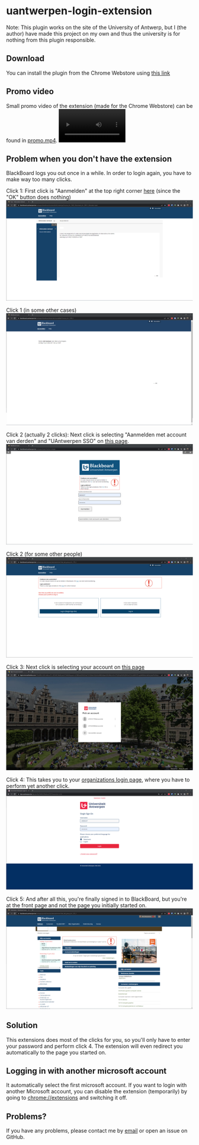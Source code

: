 # uantwerpen-login-extension
Note: This plugin works on the site of the University of Antwerp, but I (the author) have made this project on my own and thus the university is for nothing from this plugin responsible. 

## Download
You can install the plugin from the Chrome Webstore using [this link](https://chrome.google.com/webstore/detail/uantwerpen-login/gcgaojpamgfhhaojdhfbjbagpajeddnd)
## Promo video
Small promo video of the extension (made for the Chrome Webstore) can be found in [promo.mp4](promo.mp4).
<video src='promo.mp4' width=180/></video>

## Problem when you don't have the extension
BlackBoard logs you out once in a while. In order to login again, you have to make way too many clicks. 

Click 1: First click is "Aanmelden" at the top right corner [here](https://blackboard.uantwerpen.be/webapps/blackboard/content/listContent.jsp?course_id=_1945_1&content_id=_39611_1&mode=reset) (since the "OK" button does nothing)
![](img/blackboard.png)

Click 1 (in some other cases)
![](img/blackboard2.png)

Click 2 (actually 2 clicks): Next click is selecting "Aanmelden met account van derden" and "UAntwerpen SSO" on [this page](https://blackboard.uantwerpen.be/webapps/login/?action=relogin). 
![](img/relogin.png)

Click 2 (for some other people)
![](img/choose.png)

Click 3: Next click is selecting your account on [this page](https://login.microsoftonline.com/792e08fb-2d54-4a8e-af72-202548136ef6/saml2?SAMLRequest=nZJBb9swDIX%2FiqG7LFt2EkeIU2QLihXo0KB2d9gloG26UWdLmShn27%2Bv6yRYd%2BlhFwGCHvnx8Wl187vvghM60tbkLA4jFqCpbaPNc86eyluesZv1iqDv5FFtBn8wj%2FhzQPLBWGhInV9yNjijLJAmZaBHUr5WxebrvZJhpI7OelvbjgUbInR%2BRH22hoYeXYHupGt8erzP2cH7Iykhqg7qH5UF14QDGP8L3RFNWKGAEc%2FfgGI6iuJBQKeBxF7Gch%2BzYDvOpQ34ycu1XWeftQl7XTtLtvXWdNpgWNteLJYSo6ytuGxmKU8hQw7tQnIZyVmaxckc2%2FmEkiy4ta7GyX%2FOWugIWXC3zRkskhQOzUsNGQDEs0ou25c2rXSVzJPDqKEdEOkT%2Fq0iGvDOkB%2Bt5WxESR7NeZSW8UIlmZJZmCyz7yzYXZb2SZtzGB9tuDqLSH0pyx3fPRQlC75dQx0F7BKhmujufXYfN4ZrYGz9P%2FGg8dr%2F4boRbx33m%2B1KvJ9jfbn%2B%2B7PWrw%3D%3D&SigAlg=http%3A%2F%2Fwww.w3.org%2F2001%2F04%2Fxmldsig-more%23rsa-sha256&Signature=IavgGLDMvjd%2FCWPlWvYCHaddLp3YISJI%2B3Q4x5FhFHb6KDnMlCTYzAIB1ZHfoV%2BzrRwJJsxhtAk50dRxGFJTBrS4E9RORY9QOb0eqbHEW6tWvA9tkhIaR9hyjeTPNSANaSsCg85dmyyuuyidqOcsdY%2BVnjUcoBjvWo6rpdBtMsOVWyF5z%2Ba0mHj0f7RgYAZWHqhxDZuOzYTSNe14%2FVaCtbzJEREVVP3CvkyEiVh1WEsGMH6342tTWm7E%2FL9x1ZZETrcMkPzTBet7PfoxlwJFdBklUXhc%2FAXTcrF1KEFFg0TIL6tcR0Fh%2FFUVfM%2FTilF9mf3VVFCDYixfVLna4Ia3WQ%3D%3D&sso_reload=true)
![](img/microsoft.png)

Click 4: This takes you to your [organizations login page](https://idpx.uantwerpen.be/idp/profile/SAML2/Redirect/SSO?execution=e1s2), where you have to perform yet another click. 
![](img/uantwerp.png)

Click 5: And after all this, you're finally signed in to BlackBoard, but you're at the front page and not the page you initially started on.
![](img/frontpage.png)

## Solution
This extensions does most of the clicks for you, so you'll only have to enter your password and perform click 4. The extension will even redirect you automatically to the page you started on.

## Logging in with another microsoft account
It automatically select the first microsoft account. If you want to login with another Microsoft account, you can disable the extension (temporarily) by going to [chrome://extensions](chrome://extensions) and switching it off.

## Problems? 
If you have any problems, please contact me by [email](mailto:arno.deceuninck@student.uantwerpen.be) or open an issue on GitHub. 
